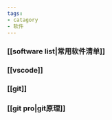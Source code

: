 ```yaml
---
tags: 
- catagory
- 软件
---
```


### [[software list|常用软件清单]]
### [[vscode]]
### [[git]]
### [[git pro|git原理]]


